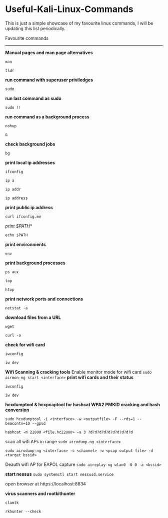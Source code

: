 # Useful-Kali-Linux-Commands
This is just a simple showcase of my favourite linux commands, I will be updating this list periodically.

Favourite commands
___________________

**Manual pages and man page alternatives**

`man`

`tldr`

**run command with superuser priviledges**

`sudo`  

**run last command as sudo**

`sudo !!` 

**run command as a background process**

`nohup` 

`&`

**check background jobs**

`bg`

**print local ip addresses**

`ifconfig`

`ip a`

`ip addr`

`ip address`


**print public ip address**

`curl ifconfig.me`

*print $PATH**

`echo $PATH`

**print environments**

`env`

**print background processes** 

`ps aux`

`top`

`htop`

**print network ports and connections**

`netstat -a`

**download files from a URL**

`wget`

`curl -o`

**check for wifi card**

`iwconfig`

`iw dev`

**Wifi Scanning & cracking tools**
Enable monitor mode for wifi card
`sudo airmon-ng start <interface>`
**print wifi cards and their status**

`iwconfig`

`iw dev`

**hcxdumptool & hcxpcaptool for hashcat WPA2 PMKID cracking and hash conversion**

`sudo hcxdumptool -i <interface> -w <outputfile> -F --rds=1 --beacontx=10 --gpsd`

`hashcat -m 22000 <file.hc22000> -a 3 ?d?d?d?d?d?d?d?d?d?d`

scan all wifi APs in range
`sudo airodump-ng <interface>` 

`sudo airodump-ng <interface> -c <channel> -w <pcap output file> -d <target bssid>`

Deauth wifi AP for EAPOL capture
`sudo aireplay-ng wlan0 -0 0 -a <bssid>`

**start nessus**
`sudo systemctl start nessusd.service`

open browser at https://localhost:8834

**virus scanners and rootkithunter**

`clamtk`

`rkhunter --check`


